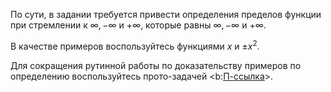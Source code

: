По сути, в задании требуется привести определения пределов функции при стремлении к $\infty, -\infty$ и $+\infty$, которые равны $\infty, -\infty$ и $+\infty$.

В качестве примеров воспользуйтесь функциями $x$ и $\pm x^2$.

Для сокращения рутинной работы по доказательству примеров по определению воспользуйтесь прото-задачей <b:[П-ссылка](advanced/proto/f-lim/infty-relations)>.